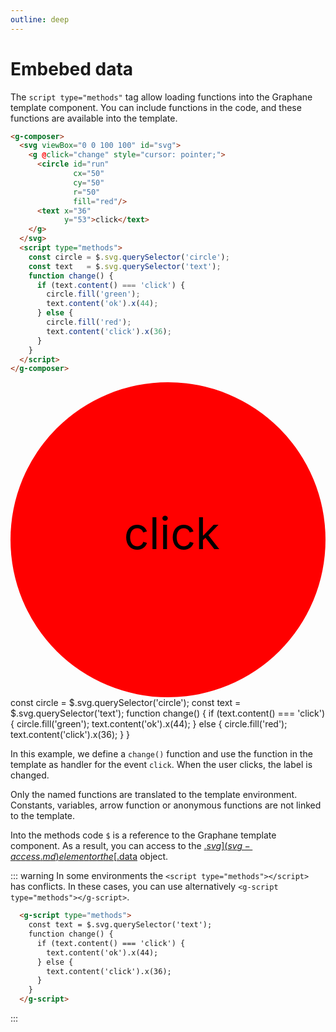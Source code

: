 ```yaml
---
outline: deep
---
```


# Embebed data

The `script type="methods"` tag allow loading functions into the Graphane template component. You
can include functions in the code, and these functions are available into the template.

```html {13-25}
<g-composer>
  <svg viewBox="0 0 100 100" id="svg">
    <g @click="change" style="cursor: pointer;">
      <circle id="run"
              cx="50"
              cy="50"
              r="50"
              fill="red"/>
      <text x="36"
            y="53">click</text>
    </g>
  </svg>
  <script type="methods">
    const circle = $.svg.querySelector('circle');
    const text   = $.svg.querySelector('text');
    function change() {
      if (text.content() === 'click') {
        circle.fill('green');
        text.content('ok').x(44);
      } else {
        circle.fill('red');
        text.content('click').x(36);
      }
    }
  </script>
</g-composer>
```

<g-composer>
  <svg viewBox="0 0 100 100" id="svg">
    <g g-on:click="change" style="cursor: pointer;">
      <circle id="run"
              cx="50"
              cy="50"
              r="50"
              fill="red"/>
      <text x="36" 
            y="53">click</text>
    </g>
  </svg>
  <g-script type="methods">
    const circle = $.svg.querySelector('circle');
    const text   = $.svg.querySelector('text');
    function change() {
      if (text.content() === 'click') {
        circle.fill('green');
        text.content('ok').x(44);
      } else {
        circle.fill('red');
        text.content('click').x(36);
      }
    }
  </g-script>
</g-composer>

In this example, we define a `change()` function and use the function in the template as handler for
the event `click`. When the user clicks, the label is changed.

Only the named functions are translated to the template environment. Constants, variables, 
arrow function or anonymous functions are not linked to the template.

Into the methods code `$` is a reference to the Graphane template component. As a result, you
can access to the [$.svg](svg-access.md) element or the [$.data](./$.data.md) object.

::: warning 
In some environments the `<script type="methods"></script>` has conflicts. In these
cases, you can use alternatively `<g-script type="methods"></g-script>`.

```html
  <g-script type="methods">
    const text = $.svg.querySelector('text');
    function change() {
      if (text.content() === 'click') {
        text.content('ok').x(44);
      } else {
        text.content('click').x(36);
      }
    }
  </g-script>
```
:::

